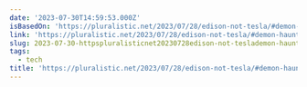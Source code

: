 ```yaml
---
date: '2023-07-30T14:59:53.000Z'
isBasedOn: 'https://pluralistic.net/2023/07/28/edison-not-tesla/#demon-haunted-world'
link: 'https://pluralistic.net/2023/07/28/edison-not-tesla/#demon-haunted-world'
slug: 2023-07-30-httpspluralisticnet20230728edison-not-teslademon-haunted-world
tags:
  - tech
title: 'https://pluralistic.net/2023/07/28/edison-not-tesla/#demon-haunted-world'
---
```


